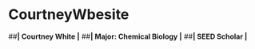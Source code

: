 # CourtneyWbesite
##**| Courtney White |**
##**| Major: Chemical Biology |**
##**| SEED Scholar |**
